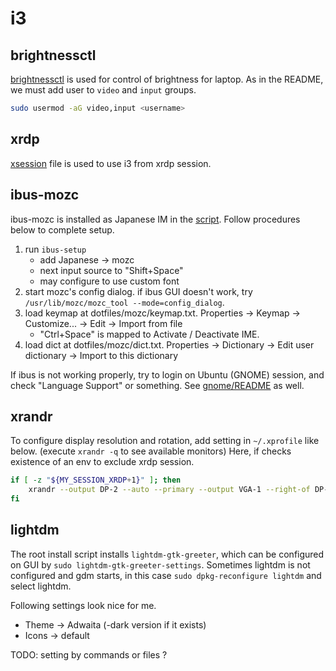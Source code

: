 # i3

## brightnessctl
[brightnessctl](https://github.com/Hummer12007/brightnessctl) is used for control of brightness for laptop.
As in the README, we must add user to `video` and `input` groups.

```bash
sudo usermod -aG video,input <username>
```


## xrdp
[xsession](xsession) file is used to use i3 from xrdp session.

## ibus-mozc
ibus-mozc is installed as Japanese IM
in the [script](../install_linux_desktop).
Follow procedures below to complete setup.

1. run `ibus-setup`
    * add Japanese -> mozc
    * next input source to "Shift+Space"
    * may configure to use custom font
1. start mozc's config dialog. if ibus GUI doesn't work, try `/usr/lib/mozc/mozc_tool --mode=config_dialog`.
1. load keymap at dotfiles/mozc/keymap.txt. Properties -> Keymap -> Customize... -> Edit -> Import from file
    * "Ctrl+Space" is mapped to Activate / Deactivate IME.
1. load dict at dotfiles/mozc/dict.txt. Properties -> Dictionary -> Edit user dictionary -> Import to this dictionary

If ibus is not working properly, try to login on Ubuntu (GNOME) session,
and check "Language Support" or something.
See [gnome/README](../gnome/README.md) as well.

## xrandr
To configure display resolution and rotation, add setting in `~/.xprofile` like below.
(execute `xrandr -q` to see available monitors)
Here, if checks existence of an env to exclude xrdp session.

```bash
if [ -z "${MY_SESSION_XRDP+1}" ]; then
    xrandr --output DP-2 --auto --primary --output VGA-1 --right-of DP-2
fi
```

## lightdm
The root install script installs `lightdm-gtk-greeter`,
which can be configured on GUI by `sudo lightdm-gtk-greeter-settings`.
Sometimes lightdm is not configured and gdm starts,
in this case `sudo dpkg-reconfigure lightdm` and select lightdm.

Following settings look nice for me.
* Theme -> Adwaita (-dark version if it exists)
* Icons -> default

TODO: setting by commands or files ?
